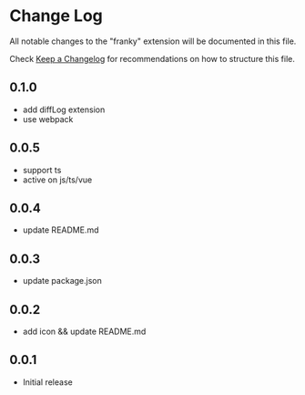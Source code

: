 # Change Log

All notable changes to the "franky" extension will be documented in this file.

Check [Keep a Changelog](http://keepachangelog.com/) for recommendations on how to structure this file.

## 0.1.0
- add diffLog extension
- use webpack
## 0.0.5

- support ts
- active on js/ts/vue
## 0.0.4

- update README.md
## 0.0.3

- update package.json 
## 0.0.2

- add icon && update README.md
## 0.0.1

- Initial release